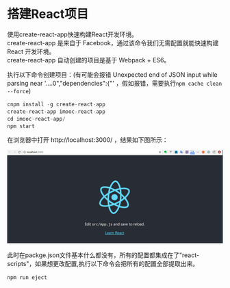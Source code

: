 # 搭建React项目

使用create-react-app快速构建React开发环境。<br>
create-react-app 是来自于 Facebook，通过该命令我们无需配置就能快速构建 React 开发环境。<br>
create-react-app 自动创建的项目是基于 Webpack + ES6。<br>

执行以下命令创建项目：(有可能会报错 Unexpected end of JSON input while parsing near '....0","dependencies":{"' ，假如报错，需要执行`npm cache clean --force`)

```javascript
cnpm install -g create-react-app
create-react-app imooc-react-app
cd imooc-react-app/
npm start
```
在浏览器中打开 http://localhost:3000/ ，结果如下图所示：

![](./01_react/resource/1.png)

此时在packge.json文件基本什么都没有，所有的配置都集成在了"react-scripts"，如果想更改配置,执行以下命令会把所有的配置全部提取出来。
```
npm run eject
```

